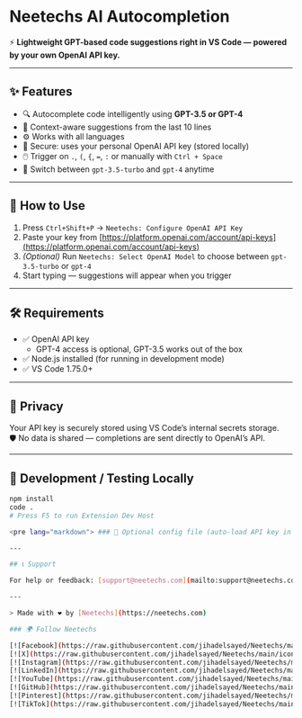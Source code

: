 # Neetechs AI Autocompletion

⚡ **Lightweight GPT-based code suggestions right in VS Code — powered by your own OpenAI API key.**

---

## ✨ Features

- 🔍 Autocomplete code intelligently using **GPT-3.5 or GPT-4**
- 🧠 Context-aware suggestions from the last 10 lines
- ⚙️ Works with all languages
- 🔐 Secure: uses your personal OpenAI API key (stored locally)
- 🖱️ Trigger on `.`, `(`, `{`, `=`, `:` or manually with `Ctrl + Space`
- 🔄 Switch between `gpt-3.5-turbo` and `gpt-4` anytime

---

## 🚀 How to Use

1. Press `Ctrl+Shift+P` → `Neetechs: Configure OpenAI API Key`
2. Paste your key from [https://platform.openai.com/account/api-keys](https://platform.openai.com/account/api-keys)
3. *(Optional)* Run `Neetechs: Select OpenAI Model` to choose between `gpt-3.5-turbo` or `gpt-4`
4. Start typing — suggestions will appear when you trigger

---

## 🛠️ Requirements

- ✅ OpenAI API key  
  - GPT-4 access is optional, GPT-3.5 works out of the box
- ✅ Node.js installed (for running in development mode)
- ✅ VS Code 1.75.0+

---

## 🔐 Privacy

Your API key is securely stored using VS Code’s internal secrets storage.  
🛡️ No data is shared — completions are sent directly to OpenAI’s API.

---

## 🧪 Development / Testing Locally

```bash
npm install
code .
# Press F5 to run Extension Dev Host

<pre lang="markdown"> ### 🧩 Optional config file (auto-load API key in dev) Create a file named: ``` neetechs.config.json ``` In the root of your extension (next to `extension.js`) with this content: ```json { "openaiApiKey": "sk-your-api-key-here" } ``` ✅ This allows you to skip re-entering the key during development. 📌 Make sure to add it to your `.gitignore`: ``` neetechs.config.json ``` </pre>

---

## 📞 Support

For help or feedback: [support@neetechs.com](mailto:support@neetechs.com)

---

> Made with ❤️ by [Neetechs](https://neetechs.com)

### 🌍 Follow Neetechs

[![Facebook](https://raw.githubusercontent.com/jihadelsayed/Neetechs/main/icons/icon-facebook.svg)](https://facebook.com/neetechs0)
[![X](https://raw.githubusercontent.com/jihadelsayed/Neetechs/main/icons/icon-twitter.svg)](https://x.com/neetechs)
[![Instagram](https://raw.githubusercontent.com/jihadelsayed/Neetechs/main/icons/icon-instagram.svg)](https://instagram.com/neetechs)
[![LinkedIn](https://raw.githubusercontent.com/jihadelsayed/Neetechs/main/icons/icon-linkedin.svg)](https://linkedin.com/company/neetechs)
[![YouTube](https://raw.githubusercontent.com/jihadelsayed/Neetechs/main/icons/icon-youtube.svg)](https://youtube.com/@neetechs)
[![GitHub](https://raw.githubusercontent.com/jihadelsayed/Neetechs/main/icons/icon-github.svg)](https://github.com/jihadelsayed)
[![Pinterest](https://raw.githubusercontent.com/jihadelsayed/Neetechs/main/icons/icon-pinterest.svg)](https://pinterest.com/neetechs)
[![TikTok](https://raw.githubusercontent.com/jihadelsayed/Neetechs/main/icons/icon-tiktok.svg)](https://tiktok.com/@neetechs)
